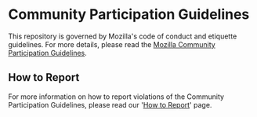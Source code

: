 # Community Participation Guidelines

This repository is governed by Mozilla's code of conduct and etiquette
guidelines. For more details, please read the
[Mozilla Community Participation Guidelines](https://www.mozilla.org/about/governance/policies/participation/).

## How to Report

For more information on how to report violations of the Community Participation
Guidelines, please read our
'[How to Report](https://www.mozilla.org/about/governance/policies/participation/reporting/)'
page.
